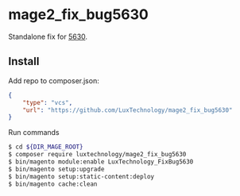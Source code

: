 # mage2_fix_bug5630

Standalone fix for [5630](https://github.com/magento/magento2/issues/5630).

## Install

Add repo to composer.json:
```json
{
    "type": "vcs",
    "url": "https://github.com/LuxTechnology/mage2_fix_bug5630"
}
```

Run commands
```bash
$ cd ${DIR_MAGE_ROOT}
$ composer require luxtechnology/mage2_fix_bug5630
$ bin/magento module:enable LuxTechnology_FixBug5630
$ bin/magento setup:upgrade
$ bin/magento setup:static-content:deploy
$ bin/magento cache:clean
```
